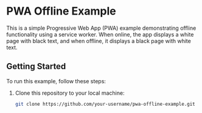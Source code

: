 # PWA Offline Example

This is a simple Progressive Web App (PWA) example demonstrating offline functionality using a service worker. When online, the app displays a white page with black text, and when offline, it displays a black page with white text.

## Getting Started

To run this example, follow these steps:

1. Clone this repository to your local machine:

   ```bash
   git clone https://github.com/your-username/pwa-offline-example.git
